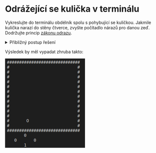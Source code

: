 # Odrážející se kulička v terminálu
Vykreslujte do terminálu obdélník spolu s pohybující se kuličkou. Jakmile kulička narazí do stěny
čtverce, zvyšte počítadlo nárazů pro danou zeď. Dodržujte princip
[zákonu odrazu](https://cs.wikipedia.org/wiki/Odraz_vln%C4%9Bn%C3%AD).

<details>
<summary>Přibližný postup řešení</summary>
Kuličku reprezentujte dvěmi proměnými (pozice X a Y). Opakovaně provádějte následující akce:

- Posuňte kuličku ve směru jejího pohybu.
- Pokud kulička narazí do stěny, změňte směr jejího pohybu.
- Vyčistěte terminál, aby zmizelo herní pole z minulé iterace. Lze to provést více způsoby:
    - Vytiskněte velké množství prázdných řádků.
    - Vytiskněte text `"\e[1;1H\e[2J"`, který terminál bude interpretovat jako vyčistění obrazovky.
- Vykreslete kuličku a obdélník.
- Uspěte na chvíli program, abyste mohli pozorovat změněný stav hry. Můžete použít například funkci
  [`usleep`](https://man7.org/linux/man-pages/man3/usleep.3.html): `usleep(100 * 1000)`.
</details>

Výsledek by měl vypadat zhruba takto:

![Odrážející se kulička v terminálu](../static/video/ball_terminal.gif)
